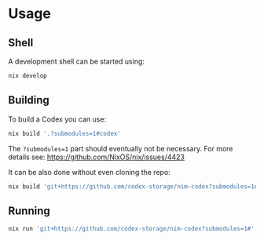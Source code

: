 # Usage

## Shell

A development shell can be started using:
```sh
nix develop
```

## Building

To build a Codex you can use:
```sh
nix build '.?submodules=1#codex'
```
The `?submodules=1` part should eventually not be necessary.
For more details see:
https://github.com/NixOS/nix/issues/4423

It can be also done without even cloning the repo:
```sh
nix build 'git+https://github.com/codex-storage/nim-codex?submodules=1#'
```

## Running

```sh
nix run 'git+https://github.com/codex-storage/nim-codex?submodules=1#''
```
